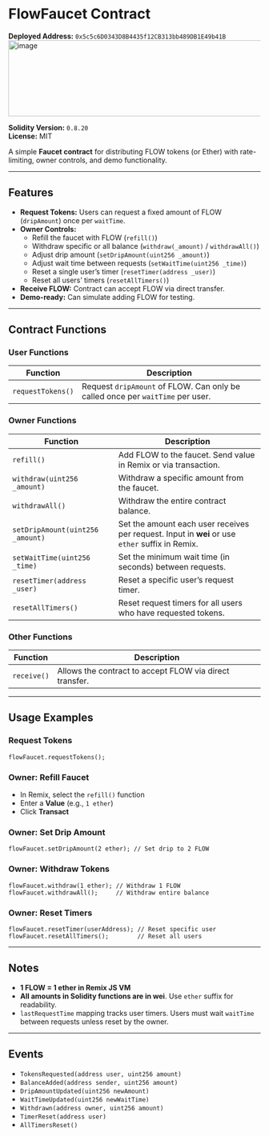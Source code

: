 
# FlowFaucet Contract

**Deployed Address:** `0x5c5c6D0343D8B4435f12CB313bb489DB1E49b41B`  
<img width="1314" height="152" alt="image" src="https://github.com/user-attachments/assets/4441e52c-956b-463e-a009-e8a330fdc3c5" />

**Solidity Version:** `0.8.20`  
**License:** MIT  

A simple **Faucet contract** for distributing FLOW tokens (or Ether) with rate-limiting, owner controls, and demo functionality.

---

## Features

- **Request Tokens:** Users can request a fixed amount of FLOW (`dripAmount`) once per `waitTime`.  
- **Owner Controls:**  
  - Refill the faucet with FLOW (`refill()`)  
  - Withdraw specific or all balance (`withdraw(_amount)` / `withdrawAll()`)  
  - Adjust drip amount (`setDripAmount(uint256 _amount)`)  
  - Adjust wait time between requests (`setWaitTime(uint256 _time)`)  
  - Reset a single user’s timer (`resetTimer(address _user)`)  
  - Reset all users’ timers (`resetAllTimers()`)  
- **Receive FLOW:** Contract can accept FLOW via direct transfer.  
- **Demo-ready:** Can simulate adding FLOW for testing.

---

## Contract Functions

### User Functions

| Function | Description |
|----------|-------------|
| `requestTokens()` | Request `dripAmount` of FLOW. Can only be called once per `waitTime` per user. |

### Owner Functions

| Function | Description |
|----------|-------------|
| `refill()` | Add FLOW to the faucet. Send value in Remix or via transaction. |
| `withdraw(uint256 _amount)` | Withdraw a specific amount from the faucet. |
| `withdrawAll()` | Withdraw the entire contract balance. |
| `setDripAmount(uint256 _amount)` | Set the amount each user receives per request. Input in **wei** or use `ether` suffix in Remix. |
| `setWaitTime(uint256 _time)` | Set the minimum wait time (in seconds) between requests. |
| `resetTimer(address _user)` | Reset a specific user’s request timer. |
| `resetAllTimers()` | Reset request timers for all users who have requested tokens. |

### Other Functions

| Function | Description |
|----------|-------------|
| `receive()` | Allows the contract to accept FLOW via direct transfer. |

---

## Usage Examples

### Request Tokens
```solidity
flowFaucet.requestTokens();
```

### Owner: Refill Faucet
- In Remix, select the `refill()` function  
- Enter a **Value** (e.g., `1 ether`)  
- Click **Transact**  

### Owner: Set Drip Amount
```solidity
flowFaucet.setDripAmount(2 ether); // Set drip to 2 FLOW
```

### Owner: Withdraw Tokens
```solidity
flowFaucet.withdraw(1 ether); // Withdraw 1 FLOW
flowFaucet.withdrawAll();     // Withdraw entire balance
```

### Owner: Reset Timers
```solidity
flowFaucet.resetTimer(userAddress); // Reset specific user
flowFaucet.resetAllTimers();        // Reset all users
```

---

## Notes
- **1 FLOW = 1 ether in Remix JS VM**  
- **All amounts in Solidity functions are in wei**. Use `ether` suffix for readability.  
- `lastRequestTime` mapping tracks user timers. Users must wait `waitTime` between requests unless reset by the owner.  

---

## Events
- `TokensRequested(address user, uint256 amount)`  
- `BalanceAdded(address sender, uint256 amount)`  
- `DripAmountUpdated(uint256 newAmount)`  
- `WaitTimeUpdated(uint256 newWaitTime)`  
- `Withdrawn(address owner, uint256 amount)`  
- `TimerReset(address user)`  
- `AllTimersReset()`  
